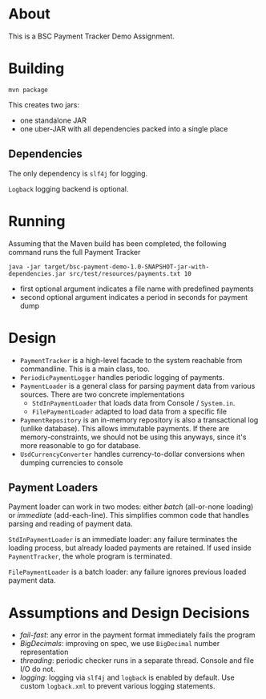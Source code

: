 About
=====
This is a BSC Payment Tracker Demo Assignment.

Building
========

    mvn package

This creates two jars:

- one standalone JAR
- one uber-JAR with all dependencies packed into a single place

Dependencies
------------
The only dependency is `slf4j` for logging.

`Logback` logging backend is optional.

Running
=======

Assuming that the Maven build has been completed, the following command runs the full Payment Tracker


    java -jar target/bsc-payment-demo-1.0-SNAPSHOT-jar-with-dependencies.jar src/test/resources/payments.txt 10

- first optional argument indicates a file name with predefined payments
- second optional argument indicates a period in seconds for payment dump

Design
======

- `PaymentTracker` is a high-level facade to the system reachable from commandline. This is a main class, too.
- `PeriodicPaymentLogger` handles periodic logging of payments.
- `PaymentLoader` is a general class for parsing payment data from various sources. There are two concrete implementations
    - `StdInPaymentLoader` that loads data from Console / `System.in`.
    - `FilePaymentLoader` adapted to load data from a specific file
- `PaymentRepository` is an in-memory repository is also a transactional log (unlike database). This allows immutable payments. If there are memory-constraints, we should not be using this anyways, since it's more reasonable to go for database.
- `UsdCurrencyConverter` handles currency-to-dollar conversions when dumping currencies to console

Payment Loaders
---------------
Payment loader can work in two modes: either *batch* (all-or-none loading) or *immediate* (add-each-line). This simplifies common code that handles parsing and reading of payment data.

`StdInPaymentLoader` is an immediate loader: any failure terminates the loading process, but already loaded payments are retained. If used inside `PaymentTracker`, the whole program is terminated.

`FilePaymentLoader` is a batch loader: any failure ignores previous loaded payment data.

Assumptions and Design Decisions
================================

- *fail-fast*: any error in the payment format immediately fails the program
- *BigDecimals*: improving on spec, we use `BigDecimal` number representation
- *threading*: periodic checker runs in a separate thread. Console and file I/O do not.
- *logging*: logging via `slf4j` and `logback` is enabled by default. Use custom `logback.xml` to prevent various logging statements.